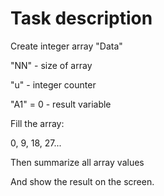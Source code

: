 # Task description

Create integer array "Data"  

"NN" - size of array  

"u" - integer counter  

"A1" = 0 - result variable  

Fill the array:  

0, 9, 18, 27...  

Then summarize all array values  

And show the result on the screen.